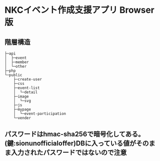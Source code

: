 # NKCイベント作成支援アプリ Browser版

## 階層構造
```
├─api
│  ├─event
│  ├─member
│  └─other
├─php
└─public
    ├─create-user
    ├─css
    ├─event-list
    │  └─detail
    ├─image
    │  └─svg
    ├─js
    ├─mypage
    │  └─event-participation
    └─vender
```
## パスワードはhmac-sha256で暗号化してある。(鍵:sionunofficialoffer)DBに入っている値がそのまま入力されたパスワードではないので注意